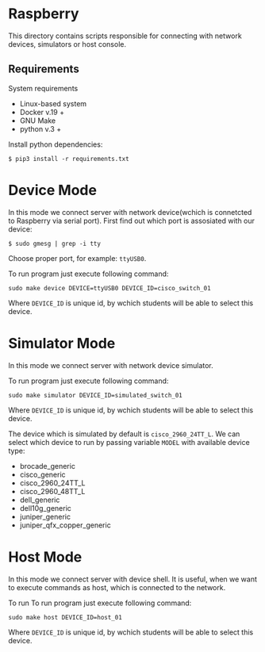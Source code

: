 # Raspberry
This directory contains scripts responsible for connecting with network devices, simulators or host console.
## Requirements
System requirements
* Linux-based system
* Docker v.19 + 
* GNU Make
* python v.3 +
  
Install python dependencies:

```$ pip3 install -r requirements.txt```

# Device Mode
In this mode we connect server with network device(wchich is connetcted to Raspberry via serial port).
First find out which port is assosiated with our device:


```$ sudo gmesg | grep -i tty```

Choose proper port, for  example: ```ttyUSB0```.

To run program just execute following command:

```sudo make device DEVICE=ttyUSB0 DEVICE_ID=cisco_switch_01```

Where ```DEVICE_ID``` is unique id, by wchich students will be able to select this device.

# Simulator Mode
In this mode we connect server with network device simulator.

To run program just execute following command:

```sudo make simulator DEVICE_ID=simulated_switch_01```

Where ```DEVICE_ID``` is unique id, by wchich students will be able to select this device.

The device which is simulated by default is `cisco_2960_24TT_L`.
We can select which device to run by passing variable `MODEL` with available device type:
* brocade_generic
* cisco_generic
* cisco_2960_24TT_L
* cisco_2960_48TT_L
* dell_generic
* dell10g_generic
* juniper_generic
* juniper_qfx_copper_generic


# Host Mode
In this mode we connect server with device shell.
It is useful, when we want to execute commands as host, which is connected to the network.

To run To run program just execute following command:

```sudo make host DEVICE_ID=host_01```

Where ```DEVICE_ID``` is unique id, by wchich students will be able to select this device.
